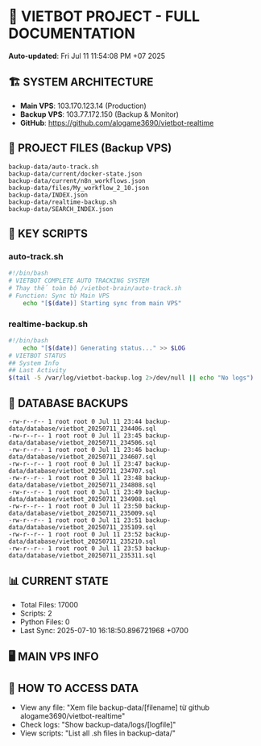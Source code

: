 # 🤖 VIETBOT PROJECT - FULL DOCUMENTATION
**Auto-updated**: Fri Jul 11 11:54:08 PM +07 2025

## 🏗️ SYSTEM ARCHITECTURE
- **Main VPS**: 103.170.123.14 (Production)
- **Backup VPS**: 103.77.172.150 (Backup & Monitor)
- **GitHub**: https://github.com/alogame3690/vietbot-realtime

## 📁 PROJECT FILES (Backup VPS)
```
backup-data/auto-track.sh
backup-data/current/docker-state.json
backup-data/current/n8n_workflows.json
backup-data/files/My_workflow_2_10.json
backup-data/INDEX.json
backup-data/realtime-backup.sh
backup-data/SEARCH_INDEX.json
```

## 🔧 KEY SCRIPTS
### auto-track.sh
```bash
#!/bin/bash
# VIETBOT COMPLETE AUTO TRACKING SYSTEM
# Thay thế toàn bộ /vietbot-brain/auto-track.sh
# Function: Sync từ Main VPS
    echo "[$(date)] Starting sync from main VPS"
```
### realtime-backup.sh
```bash
#!/bin/bash
    echo "[$(date)] Generating status..." >> $LOG
# VIETBOT STATUS
## System Info
## Last Activity
$(tail -5 /var/log/vietbot-backup.log 2>/dev/null || echo "No logs")
```

## 💾 DATABASE BACKUPS
```
-rw-r--r-- 1 root root 0 Jul 11 23:44 backup-data/database/vietbot_20250711_234406.sql
-rw-r--r-- 1 root root 0 Jul 11 23:45 backup-data/database/vietbot_20250711_234506.sql
-rw-r--r-- 1 root root 0 Jul 11 23:46 backup-data/database/vietbot_20250711_234607.sql
-rw-r--r-- 1 root root 0 Jul 11 23:47 backup-data/database/vietbot_20250711_234707.sql
-rw-r--r-- 1 root root 0 Jul 11 23:48 backup-data/database/vietbot_20250711_234808.sql
-rw-r--r-- 1 root root 0 Jul 11 23:49 backup-data/database/vietbot_20250711_234908.sql
-rw-r--r-- 1 root root 0 Jul 11 23:50 backup-data/database/vietbot_20250711_235009.sql
-rw-r--r-- 1 root root 0 Jul 11 23:51 backup-data/database/vietbot_20250711_235109.sql
-rw-r--r-- 1 root root 0 Jul 11 23:52 backup-data/database/vietbot_20250711_235210.sql
-rw-r--r-- 1 root root 0 Jul 11 23:53 backup-data/database/vietbot_20250711_235311.sql
```

## 📊 CURRENT STATE
- Total Files: 17000
- Scripts: 2
- Python Files: 0
- Last Sync: 2025-07-10 16:18:50.896721968 +0700

## 🖥️ MAIN VPS INFO


## 🚨 HOW TO ACCESS DATA
- View any file: "Xem file backup-data/[filename] từ github alogame3690/vietbot-realtime"
- Check logs: "Show backup-data/logs/[logfile]"
- View scripts: "List all .sh files in backup-data/"
